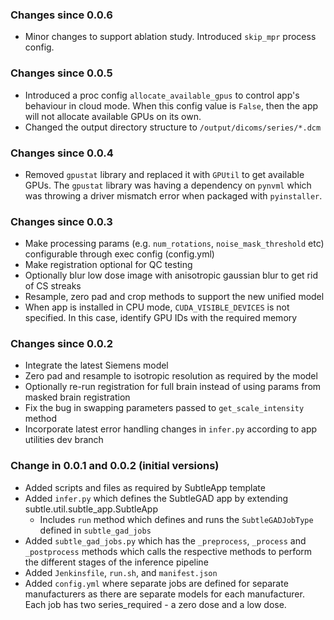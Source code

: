 ### Changes since 0.0.6
- Minor changes to support ablation study. Introduced `skip_mpr` process config.

### Changes since 0.0.5
- Introduced a proc config `allocate_available_gpus` to control app's behaviour in cloud mode. When this config value is `False`, then the app will not allocate available GPUs on its own.
- Changed the output directory structure to `/output/dicoms/series/*.dcm`

### Changes since 0.0.4
- Removed `gpustat` library and replaced it with `GPUtil` to get available GPUs. The `gpustat`
library was having a dependency on `pynvml` which was throwing a driver mismatch error
when packaged with `pyinstaller`.

### Changes since 0.0.3
- Make processing params (e.g. `num_rotations`, `noise_mask_threshold` etc) configurable through
exec config (config.yml)
- Make registration optional for QC testing
- Optionally blur low dose image with anisotropic gaussian blur to get rid of CS streaks
- Resample, zero pad and crop methods to support the new unified model
- When app is installed in CPU mode, `CUDA_VISIBLE_DEVICES` is not specified. In this case,
identify GPU IDs with the required memory

### Changes since 0.0.2
- Integrate the latest Siemens model
- Zero pad and resample to isotropic resolution as required by the model
- Optionally re-run registration for full brain instead of using params from masked brain
registration
- Fix the bug in swapping parameters passed to `get_scale_intensity` method
- Incorporate latest error handling changes in `infer.py` according to app utilities dev branch

### Change in 0.0.1 and 0.0.2 (initial versions)

- Added scripts and files as required by SubtleApp template
- Added `infer.py` which defines the SubtleGAD app by extending subtle.util.subtle_app.SubtleApp
  - Includes `run` method which defines and runs the `SubtleGADJobType` defined in `subtle_gad_jobs`
- Added `subtle_gad_jobs.py` which has the `_preprocess`, `_process` and `_postprocess` methods which calls the respective methods to perform the different stages of the inference pipeline
- Added `Jenkinsfile`, `run.sh`, and `manifest.json`
- Added `config.yml` where separate jobs are defined for separate manufacturers as there are separate models for each manufacturer. Each job has two series_required - a zero dose and a low dose.
